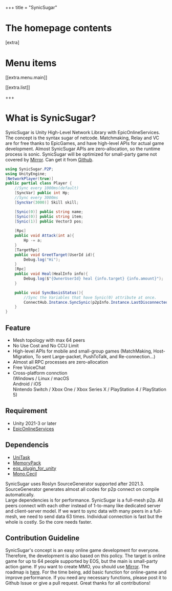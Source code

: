 +++
title = "SynicSugar"

# The homepage contents
[extra]

# Menu items
[[extra.menu.main]]

[[extra.list]]

+++
# What is SynicSugar?
SynicSugar is Unity High-Level Network Library with EpicOnlineServices. The concept is the syntax sugar of netcode. Matchmaking, Relay and VC are for free thanks to EpicGames, and have high-level APIs for actual game development. Almost SynicSugar APIs are zero-allocation, so the runtime process is sonic. SynicSugar will be optimized for small-party game not covered by [Mirror](https://github.com/MirrorNetworking/Mirror). Can get it from [Github](https://github.com/skeyll/SynicSugar).


```cs
using SynicSugar.P2P;
using UnityEngine;
[NetworkPlayer(true)]
public partial class Player {  
    //Sync every 1000ms(default)
    [SyncVar] public int Hp;
    //Sync every 3000ms
    [SyncVar(3000)] Skill skill;

    [Synic(0)] public string name;
    [Synic(0)] public string item;
    [Synic(1)] public Vector3 pos;
    
    [Rpc] 
    public void Attack(int a){
        Hp -= a;
    }
    [TargetRpc]
    public void GreetTarget(UserId id){
        Debug.log("Hi");
    }
    [Rpc]
    public void Heal(HealInfo info){
        Debug.log($"{OwnerUserId} heal {info.target} {info.amount}");
    }

    public void SyncBasisStatus(){
        //Sync the Variables that have Synic(0) attribute at once.
        ConnectHub.Instance.SyncSynic(p2pInfo.Instance.LastDisconnectedUsersId, 0);
    }
}
```

## Feature
 - Mesh topology with max 64 peers
 - No Use Cost and No CCU Limit
 - High-level APIs for mobile and small-group games (MatchMaking, Host-Migration, To sent Large-packet, PushToTalk, and Re-connection...)
 - Almost all RPC processes are zero-allocation
 - Free VoiceChat
 - Cross-platform connction <br>
    (Windows / Linux / macOS <br>
    Android / iOS <br>
    Nintendo Switch / Xbox One / Xbox Series X / PlayStation 4 / PlayStation 5)


## Requirement
 - Unity 2021-3 or later
 - [EpicOnlineServices](https://dev.epicgames.com/en-US/services)

## Dependencis
- [UniTask](https://github.com/Cysharp/UniTask)
- [MemoryPack](https://github.com/Cysharp/MemoryPack)
- [eos_plugin_for_unity](https://github.com/PlayEveryWare/eos_plugin_for_unity)
- [Mono.Cecil](https://github.com/jbevain/cecil)

 SynicSugar uses Roslyn SourceGenerator supported after 2021.3. SourceGenerator generates almost all codes for p2p connect on compile automatically.  
Large dependencies is for performance. SynicSugar is a full-mesh p2p. All peers connect with each other instead of 1-to-many like dedicated server and client-server model. If we want to sync data with many peers in a full-mesh, we need to send data 63 times. Individual connection is fast but the whole is costly. So the core needs faster. 

## Contribution Guideline
SynicSugar's concept is an easy online game development for everyone. Therefore, the development is also based on this policy. The target is online game for up to 64 people supported by EOS, but the main is small-party action game. If you want to create MMO, you should use [Mirror](https://github.com/MirrorNetworking/Mirror). 
The roadmap is [here](https://github.com/users/skeyll/projects/5/views/2). For the time being, add basic function for online-game and improve performance. If you need any necessary functions, please post it to Github Issue or give a pull request. Great thanks for all contributions!
